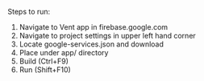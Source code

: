 Steps to run:

1. Navigate to Vent app in firebase.google.com
2. Navigate to project settings in upper left hand corner
3. Locate google-services.json and download
4. Place under app/ directory
5. Build (Ctrl+F9)
6. Run (Shift+F10)